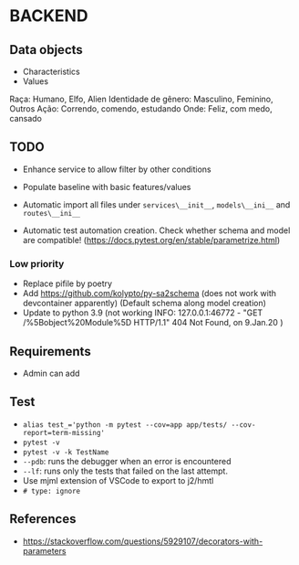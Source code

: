 # BACKEND

## Data objects

- Characteristics
- Values

Raça: Humano, Elfo, Alien
Identidade de gênero: Masculino, Feminino, Outros
Ação: Correndo, comendo, estudando
Onde: Feliz, com medo, cansado

## TODO

* Enhance service to allow filter by other conditions
* Populate baseline with basic features/values

* Automatic import all files under `services\__init__`, `models\__ini__` and `routes\__ini__`
* Automatic test automation creation. Check whether schema and model are compatible! (https://docs.pytest.org/en/stable/parametrize.html)


### Low priority
- Replace pifile by poetry
- Add https://github.com/kolypto/py-sa2schema (does not work with devcontainer apparently) (Default schema along model creation)
- Update to python 3.9 (not working INFO:     127.0.0.1:46772 - "GET /%5Bobject%20Module%5D HTTP/1.1" 404 Not Found, on 9.Jan.20 )


## Requirements

- Admin can add

## Test

- `alias test_='python -m pytest --cov=app app/tests/ --cov-report=term-missing'`
- `pytest -v`
- `pytest -v -k TestName`
- `--pdb`: runs the debugger when an error is encountered
- `--lf`: runs only the tests that failed on the last attempt.
- Use mjml extension of VSCode to export to j2/hmtl
- `# type: ignore`


## References

* https://stackoverflow.com/questions/5929107/decorators-with-parameters